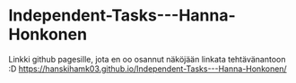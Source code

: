 # Independent-Tasks---Hanna-Honkonen

Linkki github pagesille, jota en oo osannut näköjään linkata tehtävänantoon :D 
https://hanskihamk03.github.io/Independent-Tasks---Hanna-Honkonen/
 

